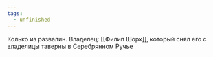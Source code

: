 ```yaml
---
tags:
  - unfinished
---
```

Колько из развалин. Владелец: [[Филип Шорх]], который снял его с владелицы таверны в Серебрянном Ручье
